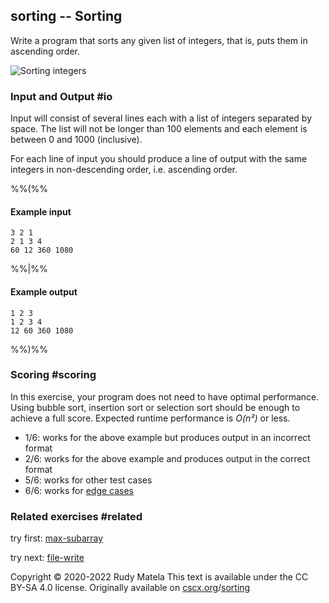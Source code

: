 sorting -- Sorting
------------------

Write a program that sorts any given list of integers,
that is,
puts them in ascending order.

![Sorting integers](/sorting.svg)

### Input and Output  #io

Input will consist of several lines each
with a list of integers separated by space.
The list will not be longer than 100 elements
and each element is between 0 and 1000 (inclusive).

For each line of input you should produce a line of output with the same
integers in non-descending order, i.e. ascending order.


%%(%%

#### Example input

	3 2 1
	2 1 3 4
	60 12 360 1080

%%|%%

#### Example output

	1 2 3
	1 2 3 4
	12 60 360 1080

%%)%%


### Scoring  #scoring

In this exercise,
your program does not need to have optimal performance.
Using bubble sort, insertion sort or selection sort should be enough
to achieve a full score.
Expected runtime performance is _O(n²)_ or less.

* 1/6: works for the above example but produces output in an incorrect format
* 2/6: works for the above example and produces output in the correct format
* 5/6: works for other test cases
* 6/6: works for [edge cases](https://cscx.org/faq#edge-cases)


### Related exercises  #related

try first: [max-subarray](/max-subarray)

try next: [file-write](/file-write)


Copyright © 2020-2022  Rudy Matela
This text is available under the CC BY-SA 4.0 license.
Originally available on [cscx.org](https://cscx.org)/[sorting](https://cscx.org/sorting)
